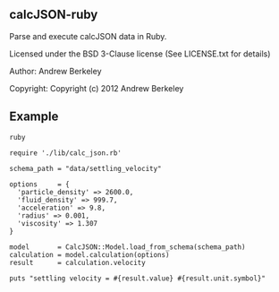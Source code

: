 ## calcJSON-ruby

Parse and execute calcJSON data in Ruby.

Licensed under the BSD 3-Clause license (See LICENSE.txt for details)

Author: Andrew Berkeley

Copyright: Copyright (c) 2012 Andrew Berkeley

## Example

```ruby```

	require './lib/calc_json.rb'

	schema_path = "data/settling_velocity"

	options     = { 
	  'particle_density' => 2600.0, 
	  'fluid_density' => 999.7, 
	  'acceleration' => 9.8, 
	  'radius' => 0.001, 
	  'viscosity' => 1.307 
	}

	model       = CalcJSON::Model.load_from_schema(schema_path)
	calculation = model.calculation(options)
	result      = calculation.velocity

	puts "settling velocity = #{result.value} #{result.unit.symbol}"
```